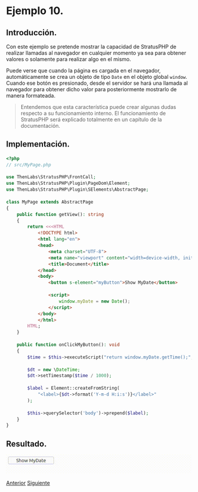 
# Ejemplo 10.

## Introducción.

Con este ejemplo se pretende mostrar la capacidad de StratusPHP de realizar llamadas al navegador en cualquier momento ya sea para obtener valores o solamente para realizar algo en el mismo.

Puede verse que cuando la página es cargada en el navegador, automáticamente se crea un objeto de tipo `Date` en el objeto global `window`. Cuando ese botón es presionado, desde el servidor se hará una llamada al navegador para obtener dicho valor para posteriormente mostrarlo de manera formateada.

>Entendemos que esta característica puede crear algunas dudas respecto a su funcionamiento interno. El funcionamiento de StratusPHP será explicado totalmente en un capítulo de la documentación.

## Implementación.

```php
<?php
// src/MyPage.php

use ThenLabs\StratusPHP\FrontCall;
use ThenLabs\StratusPHP\Plugin\PageDom\Element;
use ThenLabs\StratusPHP\Plugin\SElements\AbstractPage;

class MyPage extends AbstractPage
{
    public function getView(): string
    {
        return <<<HTML
            <!DOCTYPE html>
            <html lang="en">
            <head>
                <meta charset="UTF-8">
                <meta name="viewport" content="width=device-width, initial-scale=1.0">
                <title>Document</title>
            </head>
            <body>
                <button s-element="myButton">Show MyDate</button>

                <script>
                    window.myDate = new Date();
                </script>
            </body>
            </html>
        HTML;
    }

    public function onClickMyButton(): void
    {
        $time = $this->executeScript("return window.myDate.getTime();", true);

        $dt = new \DateTime;
        $dt->setTimestamp($time / 1000);

        $label = Element::createFromString(
            "<label>{$dt->format('Y-m-d H:i:s')}</label>"
        );

        $this->querySelector('body')->prepend($label);
    }
}
```

## Resultado.

![](result.gif)

<a class="float-left" href="../9/example.md">Anterior</a>
<a class="float-right" href="../11/example.md">Siguiente</a>
